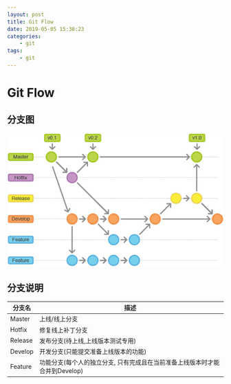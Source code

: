 ```yaml
---
layout: post
title: Git Flow
date: 2019-05-05 15:38:23
categories:
    - git
tags:
    - git
---
```


# Git Flow

## 分支图

![Image text](/assets\images\blog-images\git-workflow-release-cycle-4maintenance.png)

## 分支说明

|分支名|描述|
|---|---|
|Master|上线/线上分支|
|Hotfix|修复线上补丁分支|
|Release|发布分支(待上线,上线版本测试专用)|
|Develop|开发分支(只能提交准备上线版本的功能)|
|Feature|功能分支(每个人的独立分支, 只有完成且在当前准备上线版本时才能合并到Develop)|

